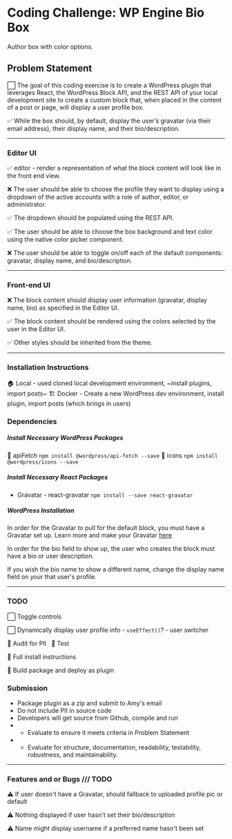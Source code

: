 # Coding Challenge: WP Engine Bio Box
Author box with color options.

## Problem Statement 
⬜️ The goal of this coding exercise is to create a WordPress plugin that leverages React, the WordPress Block API, and the REST API of your local development site to create a custom block that, when placed in the content of a post or page, will display a user profile box.
 
✅ While the box should, by default, display the user’s gravatar (via their email address), their display name, and their bio/description.
 
*****************
### Editor UI

✅ editor - render a representation of what the block content will look like in the front end view.

❌ The user should be able to choose the profile they want to display using a dropdown of the active accounts with a role of author, editor, or administrator. 

✅ The dropdown should be populated using the REST API.

✅ The user should be able to choose the box background and text color using the native color picker component.

❌ The user should be able to toggle on/off each of the default components: gravatar, display name, and bio/description.

************************
### Front-end UI

❌ The block content should display user information (gravatar, display name, bio) as specified in the Editor UI.

✅ The block content  should be rendered using the colors selected by the user in the Editor UI.

✅ Other styles should be inherited from the theme.


************************************
### Installation Instructions
🏠 Local - used cloned local development environment, ~install plugins, import posts~
🏗 Docker - Create a new WordPress dev environment, install plugin, import posts (which brings in users)

### Dependencies
##### Install Necessary WordPress Packages
🏴󠁶󠁥󠁷󠁿 apiFetch
`npm install @wordpress/api-fetch --save`
🏴󠁶󠁥󠁷󠁿 icons
`npm install @wordpress/icons --save` 

##### Install Necessary React Packages
- Gravatar - react-gravatar
`npm install --save react-gravatar`

##### WordPress Installation
In order for the Gravatar to pull for the default block, you must have a Gravatar set up.
Learn more and make your Gravatar [here](http://gravatar.com)

In order for the bio field to show up, the user who creates the block must have a bio or user description.

If you wish the bio name to show a different name, change the display name field on your that user's profile. 

************************************
### TODO 
⬜️ Toggle controls

⬜️ Dynamically display user profile info - `useEffect()`? - user switcher

🔎 Audit for PII
 
🧪 Test

🧳 Full install instructions

🚀 Build package and deploy as plugin

### Submission
- Package plugin as a zip and submit to Amy's email
- Do not include PII in source code
- Developers will get source from Github, compile and run
- - Evaluate to ensure it meets criteria in Problem Statement
- - Evaluate for structure, documentation, readability, testability, robustness, and maintainability.

************************************
### Features and or Bugs /// TODO

⚠️ If user doesn't have a Gravatar, should fallback to uploaded profile pic or default

⚠️ Nothing displayed if user hasn't set their bio/description

⚠️ Name might display username if a preferred name hasn't been set
